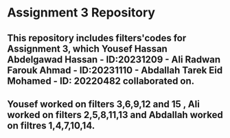 # Assignment 3 Repository


## This repository includes filters'codes for Assignment 3, which Yousef Hassan Abdelgawad Hassan - ID:20231209 - Ali Radwan Farouk Ahmad - ID:20231110 - Abdallah Tarek Eid Mohamed - ID: 20220482  collaborated on. 


## Yousef worked on filters 3,6,9,12 and 15 , Ali worked on filters 2,5,8,11,13 and Abdallah worked on filtres 1,4,7,10,14.
